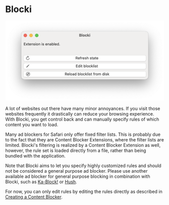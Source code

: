#  Blocki

<img src="screenshot.png" alt="Screenshot of Blocki" width="556" heigth="280"/>

A lot of websites out there have many minor annoyances. If you visit those websites frequently it drastically can reduce your browsing experience. With Blocki, you get control back and can manually specify rules of which content you want to load.

Many ad blockers for Safari only offer fixed filter lists. This is probably due to the fact that they are Content Blocker Extensions, where the filter lists are limited. Blocki's filtering is realized by a Content Blocker Extension as well, however, the rule set is loaded directly from a file, rather than being bundled with the application.

Note that Blocki aims to let you specify highly customized rules and should not be considered a general purpose ad blocker. Please use another available ad blocker for general purpose blocking in combination with Blocki, such as [Ka-Block!](https://github.com/dgraham/Ka-Block) or [Hush](https://github.com/oblador/hush).

For now, you can only edit rules by editing the rules directly as described in [Creating a Content Blocker](https://developer.apple.com/documentation/safariservices/creating_a_content_blocker).


